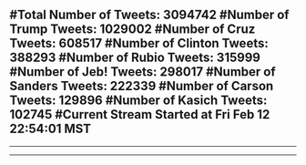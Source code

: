 #Total Number of Tweets: 3094742 
#Number of Trump Tweets: 1029002
#Number of Cruz Tweets: 608517
#Number of Clinton Tweets: 388293
#Number of Rubio Tweets: 315999
#Number of Jeb! Tweets: 298017
#Number of Sanders Tweets: 222339
#Number of Carson Tweets: 129896
#Number of Kasich Tweets: 102745
#Current Stream Started at Fri Feb 12 22:54:01 MST
---
---
---
